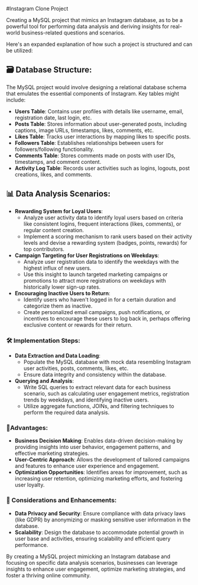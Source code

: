 
#Instagram Clone Project 


Creating a MySQL project that mimics an Instagram database, as to be a powerful tool for performing data analysis and deriving insights for real-world business-related questions and scenarios. 

Here's an expanded explanation of how such a project is structured and can be utilized:

## 🗃️ Database Structure:
The MySQL project would involve designing a relational database schema that emulates the essential components of Instagram. Key tables might include:
* **Users Table**: Contains user profiles with details like username, email, registration date, last login, etc.
* **Posts Table**: Stores information about user-generated posts, including captions, image URLs, timestamps, likes, comments, etc.
* **Likes Table**: Tracks user interactions by mapping likes to specific posts.
* **Followers Table**: Establishes relationships between users for followers/following functionality.
* **Comments Table**: Stores comments made on posts with user IDs, timestamps, and comment content.
* **Activity Log Table**: Records user activities such as logins, logouts, post creations, likes, and comments.

## 📊 Data Analysis Scenarios:
* **Rewarding System for Loyal Users**:
    * Analyze user activity data to identify loyal users based on criteria like consistent logins, frequent interactions (likes, comments), or regular content creation.
    * Implement a scoring mechanism to rank users based on their activity levels and devise a rewarding system (badges, points, rewards) for top contributors.
* **Campaign Targeting for User Registrations on Weekdays**:
    * Analyze user registration data to identify the weekdays with the highest influx of new users.
    * Use this insight to launch targeted marketing campaigns or promotions to attract more registrations on weekdays with historically lower sign-up rates.
* **Encouraging Inactive Users to Return**:
    * Identify users who haven't logged in for a certain duration and categorize them as inactive.
    * Create personalized email campaigns, push notifications, or incentives to encourage these users to log back in, perhaps offering exclusive content or rewards for their return.

### 🛠️ Implementation Steps:
* **Data Extraction and Data Loading**:
    * Populate the MySQL database with mock data resembling Instagram user activities, posts, comments, likes, etc.
    * Ensure data integrity and consistency within the database.
* **Querying and Analysis**:
    * Write SQL queries to extract relevant data for each business scenario, such as calculating user engagement metrics, registration trends by weekdays, and identifying inactive users.
    * Utilize aggregate functions, JOINs, and filtering techniques to perform the required data analysis.


### 🎯Advantages:
* **Business Decision Making**: Enables data-driven decision-making by providing insights into user behavior, engagement patterns, and effective marketing strategies.
* **User-Centric Approach**: Allows the development of tailored campaigns and features to enhance user experience and engagement.
* **Optimization Opportunities**: Identifies areas for improvement, such as increasing user retention, optimizing marketing efforts, and fostering user loyalty.

### 🧐 Considerations and Enhancements:
* **Data Privacy and Security**: Ensure compliance with data privacy laws (like GDPR) by anonymizing or masking sensitive user information in the database.
* **Scalability**: Design the database to accommodate potential growth in user base and activities, ensuring scalability and efficient query performance.

By creating a MySQL project mimicking an Instagram database and focusing on specific data analysis scenarios, businesses can leverage insights to enhance user engagement, optimize marketing strategies, and foster a thriving online community.